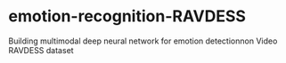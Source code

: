 # emotion-recognition-RAVDESS
Building multimodal deep neural network for emotion detectionnon Video RAVDESS dataset
